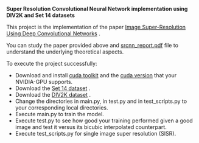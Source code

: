 **Super Resolution Convolutional Neural Network implementation using DIV2K and Set 14 datasets**


This project is the implementation of the paper [Image Super-Resolution Using Deep Convolutional Networks](https://arxiv.org/pdf/1501.00092) .


You can study the paper provided above and [srcnn_report.pdf](https://github.com/ChristosKonstantas/Super_Resolution_Convolutional_Neural_Network/blob/main/srcnn_report.pdf) file to understand the underlying theoretical aspects.


To execute the project successfully:

* Download and install [cuda toolkit](https://developer.nvidia.com/cuda-toolkit) and the [cuda version](https://pytorch.org/get-started/locally/) that your NVIDIA-GPU supports.
* Download the [Set 14 dataset](https://www.kaggle.com/datasets/ll01dm/set-5-14-super-resolution-dataset) .
* Download the [DIV2K dataset](https://www.kaggle.com/datasets/joe1995/div2k-dataset) .
* Change the directories in main.py, in test.py and in test_scripts.py to your corresponding local directories.
* Execute main.py to train the model.
* Execute test.py to see how good your training performed given a good image and test it versus its bicubic interpolated counterpart.
* Execute test_scripts.py for single image super resolution (SISR).

